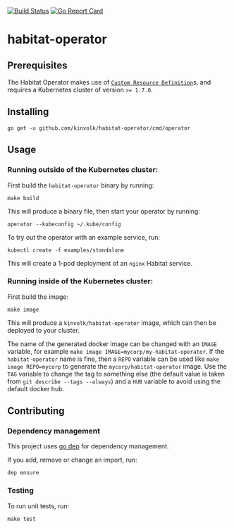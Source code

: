 [![Build Status](https://travis-ci.org/kinvolk/habitat-operator.svg?branch=master)](https://travis-ci.org/kinvolk/habitat-operator) 
[![Go Report Card](https://goreportcard.com/badge/github.com/kinvolk/habitat-operator)](https://goreportcard.com/report/github.com/kinvolk/habitat-operator)

# habitat-operator

## Prerequisites

The Habitat Operator makes use of [`Custom Resource Definition`][crd]s, and requires a Kubernetes cluster of version `>= 1.7.0`.

## Installing

    go get -u github.com/kinvolk/habitat-operator/cmd/operator

## Usage

### Running outside of the Kubernetes cluster:

First build the `habitat-operator` binary by running:

    make build

This will produce a binary file, then start your operator by running:

    operator --kubeconfig ~/.kube/config

To try out the operator with an example service, run:

    kubectl create -f examples/standalone

This will create a 1-pod deployment of an `nginx` Habitat service.

### Running inside of the Kubernetes cluster:

First build the image:

    make image

This will produce a `kinvolk/habitat-operator` image, which can then be deployed to your cluster.

The name of the generated docker image can be changed with an `IMAGE` variable, for example `make image IMAGE=mycorp/my-habitat-operator`. If the `habitat-operator` name is fine, then a `REPO` variable can be used like `make image REPO=mycorp` to generate the `mycorp/habitat-operator` image. Use the `TAG` variable to change the tag to something else (the default value is taken from `git describe --tags --always`) and a `HUB` variable to avoid using the default docker hub.

## Contributing

### Dependency management

This project uses [go dep](https://github.com/golang/dep/) for dependency
management.

If you add, remove or change an import, run:

    dep ensure

### Testing

To run unit tests, run:

    make test

[crd]: https://kubernetes.io/docs/tasks/access-kubernetes-api/extend-api-custom-resource-definitions/
